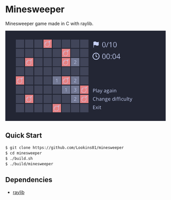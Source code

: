 # Minesweeper

Minesweeper game made in C with raylib.

<p align=center>
  <img src="./assets/screen.png">
</p>

## Quick Start
```bash
$ git clone https://github.com/Lookins01/minesweeper
$ cd minesweeper
$ ./build.sh
$ ./build/minesweeper
```

## Dependencies
* [raylib](https://www.raylib.com/)
